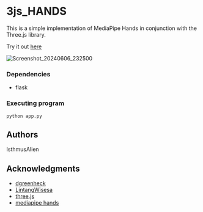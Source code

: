 # 3js_HANDS

This is a simple implementation of MediaPipe Hands in conjunction with the Three.js library.

Try it out [here](https://kiki54qweb.pythonanywhere.com/)

![Screenshot_20240606_232500](https://github.com/IsthmusAlien/3js_HANDS/assets/131596732/a6428fc1-b153-4f95-883d-ab99e39ee345)

### Dependencies

* flask

### Executing program

```
python app.py
```

## Authors

IsthmusAlien

## Acknowledgments

* [dgreenheck](https://github.com/dgreenheck/threejs-gltf-import)
* [LintangWisesa](https://github.com/LintangWisesa/MediaPipe-in-JavaScript/tree/master)
* [three.js](https://threejs.org/)
* [mediapipe hands](https://github.com/google-ai-edge/mediapipe/blob/master/docs/solutions/hands.md)
